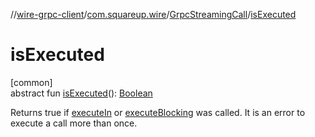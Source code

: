 //[wire-grpc-client](../../../index.md)/[com.squareup.wire](../index.md)/[GrpcStreamingCall](index.md)/[isExecuted](is-executed.md)

# isExecuted

[common]\
abstract fun [isExecuted](is-executed.md)(): [Boolean](https://kotlinlang.org/api/latest/jvm/stdlib/kotlin/-boolean/index.html)

Returns true if [executeIn](execute-in.md) or [executeBlocking](execute-blocking.md) was called. It is an error to execute a call more than once.
